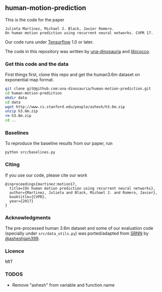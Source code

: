 
## human-motion-prediction

This is the code for the paper

```
Julieta Martinez, Michael J. Black, Javier Romero.
On human motion prediction using recurrent neural networks. CVPR 17.
```

Our code runs under [Tensorflow](https://github.com/tensorflow/tensorflow/) 1.0 or later.

The code in this repository was written by [una-dinosauria](https://github.com/una-dinosauria/) and [libicocco](https://github.com/libicocco/).

### Get this code and the data

First things first, clone this repo and get the human3.6m dataset on exponential map format.

```bash
git clone git@github.com:una-dinosauria/human-motion-prediction.git
cd human-motion-prediction
mkdir data
cd data
wget http://www.cs.stanford.edu/people/ashesh/h3.6m.zip
unzip h3.6m.zip
rm h3.6m.zip
cd ..
```

### Baselines

To reproduce the baseline results from our paper, run

`python src/baselines.py`

<!-- ### Sequence-to-sequence training

You can also reproduce our results on all the actions of our strongest model by running

`python src/predict_motion.py --multiaction --supervised` -->



### Citing

If you use our code, please cite our work

```
@inproceedings{martinez:motion17,
  title={On human motion prediction using recurrent neural networks},
  author={Martinez, Julieta and Black, Michael J. and Romero, Javier},
  booktitle={CVPR},
  year={2017}
}
```

### Acknowledgments

The pre-processed human 3.6m dataset and some of our evaluation code (specially under `src/data_utils.py`) was ported/adapted from [SRNN](https://github.com/asheshjain399/RNNexp/tree/srnn/structural_rnn) by [@asheshjain399](https://github.com/asheshjain399).

### Licence
MIT


### TODOS

* Remove "ashesh" from variable and function name
